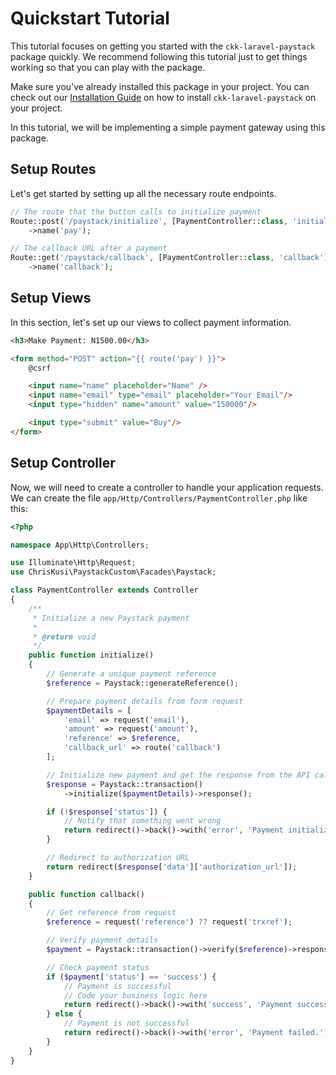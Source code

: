 # Quickstart Tutorial

This tutorial focuses on getting you started with the `ckk-laravel-paystack` package quickly. We recommend following this tutorial just to get things working so that you can play with the package.

Make sure you've already installed this package in your project. You can check out our [Installation Guide](/installation) on how to install `ckk-laravel-paystack` on your project.

In this tutorial, we will be implementing a simple payment gateway using this package.

## Setup Routes

Let's get started by setting up all the necessary route endpoints.

```php
// The route that the button calls to initialize payment
Route::post('/paystack/initialize', [PaymentController::class, 'initialize'])
    ->name('pay');

// The callback URL after a payment
Route::get('/paystack/callback', [PaymentController::class, 'callback'])
    ->name('callback');
```

## Setup Views

In this section, let's set up our views to collect payment information.

```html
<h3>Make Payment: N1500.00</h3>

<form method="POST" action="{{ route('pay') }}">
    @csrf

    <input name="name" placeholder="Name" />
    <input name="email" type="email" placeholder="Your Email"/>
    <input type="hidden" name="amount" value="150000"/>

    <input type="submit" value="Buy"/>
</form>
```

## Setup Controller

Now, we will need to create a controller to handle your application requests. We can create the file `app/Http/Controllers/PaymentController.php` like this:

```php
<?php

namespace App\Http\Controllers;

use Illuminate\Http\Request;
use ChrisKusi\PaystackCustom\Facades\Paystack;

class PaymentController extends Controller
{
    /**
     * Initialize a new Paystack payment
     *
     * @return void
     */
    public function initialize()
    {
        // Generate a unique payment reference
        $reference = Paystack::generateReference();

        // Prepare payment details from form request
        $paymentDetails = [
            'email' => request('email'),
            'amount' => request('amount'),
            'reference' => $reference,
            'callback_url' => route('callback')
        ];

        // Initialize new payment and get the response from the API call
        $response = Paystack::transaction()
            ->initialize($paymentDetails)->response();

        if (!$response['status']) {
            // Notify that something went wrong
            return redirect()->back()->with('error', 'Payment initialization failed.');
        }

        // Redirect to authorization URL
        return redirect($response['data']['authorization_url']);
    }

    public function callback()
    {
        // Get reference from request
        $reference = request('reference') ?? request('trxref');

        // Verify payment details
        $payment = Paystack::transaction()->verify($reference)->response('data');

        // Check payment status
        if ($payment['status'] == 'success') {
            // Payment is successful
            // Code your business logic here
            return redirect()->back()->with('success', 'Payment successful!');
        } else {
            // Payment is not successful
            return redirect()->back()->with('error', 'Payment failed.');
        }
    }
}
```

